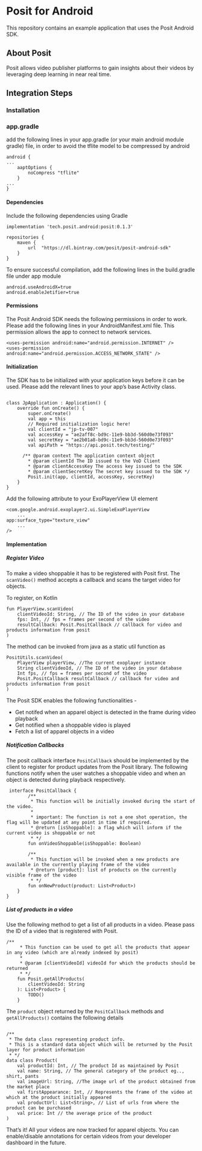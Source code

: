 # Posit for Android
This repository contains an example application that uses the Posit Android SDK.

## About Posit

Posit allows video publisher platforms to gain insights about their videos by leveraging deep learning in near real time.

## Integration Steps

### Installation

### app.gradle 
add the following lines in your app.gradle (or your main android module gradle) file, in order to avoid the tflite model to be compressed by android 

```
android {
...
    aaptOptions {
        noCompress "tflite"
    }
...
}
```

#### Dependencies
Include the following dependencies using Gradle

```
implementation 'tech.posit.android:posit:0.1.3'

repositories {
    maven {
        url  "https://dl.bintray.com/posit/posit-android-sdk" 
    }
}
```     

To ensure successful compilation, add the following lines in the build.gradle file under app module 

```
android.useAndroidX=true
android.enableJetifier=true
```

#### Permissions

The Posit Android SDK needs the following permissions in order to work. Please add the following lines in your AndroidManifest.xml file. This permission allows the app to connect to network services.

```
<uses-permission android:name="android.permission.INTERNET" />
<uses-permission android:name="android.permission.ACCESS_NETWORK_STATE" />
```

#### Initialization

The SDK has to be initialized with your application keys before it can be used. Please add the relevant lines to your app’s base Activity class.

```

class JpApplication : Application() {
    override fun onCreate() {
        super.onCreate()
        val app = this
        // Required initialization logic here!
        val clientId = "jp-tv-007"
        val accessKey = "ae2aff8c-bd9c-11e9-bb3d-560d0e73f093"
        val secretKey = "ae2b01a8-bd9c-11e9-bb3d-560d0e73f093"
        val apiPath = "https://api.posit.tech/testing/"

      /** @param context The application context object
        * @param clientId The ID issued to the VoD Client
        * @param clientAccessKey The access key issued to the SDK
        * @param clientSecretKey The secret key issued to the SDK */
        Posit.init(app, clientId, accessKey, secretKey)
    }
}
```
Add the following attribute to your ExoPlayerView UI element

```
<com.google.android.exoplayer2.ui.SimpleExoPlayerView
	...
app:surface_type="texture_view"
	...
/>
```

#### Implementation

##### Register Video

To make a video shoppable it has to be registered with Posit first. The `scanVideo()` method accepts a callback and scans the target video for objects. 

To register, on Kotlin

```
fun PlayerView.scanVideo(
    clientVideoId: String, // The ID of the video in your database
    fps: Int, // fps = frames per second of the video
    resultCallback: Posit.PositCallback // callback for video and products information from posit
) 
```

The method can be invoked from java as a static util function as 
```
PositUtils.scanVideo(
    PlayerView playerView, //The current exoplayer instance 
    String clientVideoId, // The ID of the video in your database
    Int fps, // fps = frames per second of the video
    Posit.PositCallback resultCallback // callback for video and products information from posit
)
```

The Posit SDK enables the following functionalities - 

* Get notifed when an apparel object is detected in the frame during video playback
* Get notified when a shoppable video is played
* Fetch a list of apparel objects in a video 

##### Notification Callbacks

The posit callback interface  `PositCallback` should be implemented by the client to register for product updates from the Posit library. The following functions notify when the user watches a shoppable video and when an object is detected during playback respectively.

```
 interface PositCallback {
        /**
         * This function will be initially invoked during the start of the video.
         * 
         * important: The function is not a one shot operation, the flag will be updated at any point in time if required.
         * @return [isShoppable]: a flag which will inform if the current video is shoppable or not 
         * */
        fun onVideoShoppable(isShoppable: Boolean)
        
        /**
         * This function will be invoked when a new products are available in the currently playing frame of the video
         * @return [product]: list of products on the currently visible frame of the video
         * */
        fun onNewProduct(product: List<Product>)
    }
}
``` 

##### List of products in a video

Use the following method to get a list of all products in a video. Please pass the ID of a video that is registered with Posit.

```
/**
     * This function can be used to get all the products that appear in any video (which are already indexed by posit)
     *
     * @param [clientVideoId] videoId for which the products should be returned
     * */
    fun Posit.getAllProducts(
        clientVideoId: String
    ): List<Product> {
        TODO()
    }
```
    
The `product` object returned by the `PositCallback` methods and  `getAllProducts()` contains the following details
```

/**
 * The data class representing product info. 
 * This is a standard data object which will be returned by the Posit layer for product information
 * */
data class Product(
    val productId: Int, // The product Id as maintained by Posit
    val name: String, // The general category of the product eg.., shirt, pants
    val imageUrl: String, //The image url of the product obtained from the market place  
    val firstAppearance: Int, // Represents the frame of the video at which at the product initially appeared
    val productUrl: List<String>, // List of urls from where the product can be purchased
    val price: Int // the average price of the product
)
```

That’s it! All your videos are now tracked for apparel objects. You can enable/disable annotations for certain videos from your developer dashboard in the future.
  
